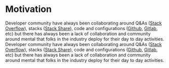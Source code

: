 # Motivation

Developer community have always been collaborating around Q&As ([Stack
Overflow](www.stackoverflow.com)), stacks ([Stack Share](www.stackshare.io)),
code and configurations ([Github](www.github.com), [Gitlab](www.gitlab.com),
etc) but there has always been a lack of collaboration and community around
mental that folks in the industry deploy for their day to day activities.
Developer community have always been collaborating around Q&As ([Stack
Overflow](www.stackoverflow.com)), stacks ([Stack Share](www.stackshare.io)),
code and configurations ([Github](www.github.com), [Gitlab](www.gitlab.com),
etc) but there has always been a lack of collaboration and community around
mental that folks in the industry deploy for their day to day activities.
